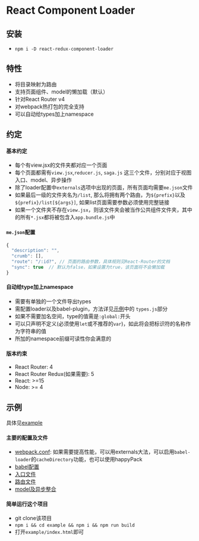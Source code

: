 # React Component Loader

## 安装
- `npm i -D react-redux-component-loader`

## 特性
- 将目录映射为路由
- 支持页面组件、model的懒加载（默认）
- 针对React Router v4
- 对webpack热打包的完全支持
- 可以自动给types加上namespace

## 约定

#### 基本约定
- 每个有view.jsx的文件夹都对应一个页面
- 每个页面都需有`view.jsx`,`reducer.js`, `saga.js` 这三个文件，分别对应于视图入口、model、异步操作
- 除了loader配置中`externals`选项中出现的页面，所有页面均需要`me.json`文件
- 如果最后一级的文件夹名为`/list`, 那么将拥有两个路由，为`${prefix}`以及`${prefix}/list[${args}]`, 如果list页面需要参数必须使用完整链接
- 如果一个文件夹不存在`view.jsx`，则该文件夹会被当作公共组件文件夹，其中的所有`*.jsx`都将被包含入`app.bundle.js`中

#### `me.json`配置
````js
{
  "description": "",
  "crumb": [],
  "route": "/:id?", // 页面的路由参数，具体规则见React-Router的文档
  "sync": true  // 默认为false，如果设置为true，该页面将不会懒加载
}
````

#### 自动给type加上namespace
- 需要有单独的一个文件导出types
- 需配置loader以及babel-plugin，方法详见[示例](example/webpack.config.js)中的 `types.js`部分
- 如果不需要加名空间，type的值需是`:global:`开头
- 可以只声明不定义(必须使用`let`或不推荐的`var`)，如此将会把标识符的名称作为字符串的值
- 所加的namespace前缀可读性你会满意的

#### 版本约束
- React Router: 4
- React Router Redux(如果需要): 5
- React: >=15
- Node: >= 4

## 示例
具体见[example](example)

#### 主要的配置及文件

- [webpack.conf](example/webpack.config.js): 如果需要提高性能，可以用externals大法，可以启用`babel-loader`的`cacheDirectory`功能，也可以使用happyPack
- [babel配置](example/.babelrc)
- [入口文件](example/src/entry.jsx)
- [路由文件](example/src/components/root.jsx)
- [model及异步整合](example/src/components/index.js)


####  简单运行这个项目
-  git clone该项目
-  `npm i && cd example && npm i && npm run build`
-  打开`example/index.html`即可